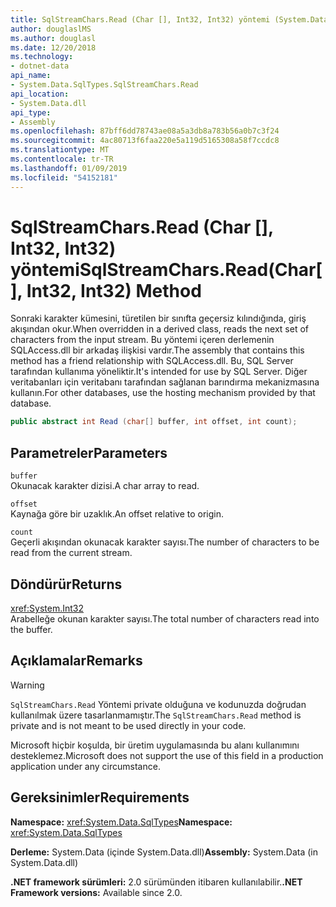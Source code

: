 ```yaml
---
title: SqlStreamChars.Read (Char [], Int32, Int32) yöntemi (System.Data.SqlTypes)
author: douglaslMS
ms.author: douglasl
ms.date: 12/20/2018
ms.technology:
- dotnet-data
api_name:
- System.Data.SqlTypes.SqlStreamChars.Read
api_location:
- System.Data.dll
api_type:
- Assembly
ms.openlocfilehash: 87bff6dd78743ae08a5a3db8a783b56a0b7c3f24
ms.sourcegitcommit: 4ac80713f6faa220e5a119d5165308a58f7ccdc8
ms.translationtype: MT
ms.contentlocale: tr-TR
ms.lasthandoff: 01/09/2019
ms.locfileid: "54152181"
---
```

# <a name="sqlstreamcharsreadchar-int32-int32-method"></a><span data-ttu-id="7eb7b-102">SqlStreamChars.Read (Char [], Int32, Int32) yöntemi</span><span class="sxs-lookup"><span data-stu-id="7eb7b-102">SqlStreamChars.Read(Char[], Int32, Int32) Method</span></span>

<span data-ttu-id="7eb7b-103">Sonraki karakter kümesini, türetilen bir sınıfta geçersiz kılındığında, giriş akışından okur.</span><span class="sxs-lookup"><span data-stu-id="7eb7b-103">When overridden in a derived class, reads the next set of characters from the input stream.</span></span> <span data-ttu-id="7eb7b-104">Bu yöntemi içeren derlemenin SQLAccess.dll bir arkadaş ilişkisi vardır.</span><span class="sxs-lookup"><span data-stu-id="7eb7b-104">The assembly that contains this method has a friend relationship with SQLAccess.dll.</span></span> <span data-ttu-id="7eb7b-105">Bu, SQL Server tarafından kullanıma yöneliktir.</span><span class="sxs-lookup"><span data-stu-id="7eb7b-105">It's intended for use by SQL Server.</span></span> <span data-ttu-id="7eb7b-106">Diğer veritabanları için veritabanı tarafından sağlanan barındırma mekanizmasına kullanın.</span><span class="sxs-lookup"><span data-stu-id="7eb7b-106">For other databases, use the hosting mechanism provided by that database.</span></span>

```csharp
public abstract int Read (char[] buffer, int offset, int count);
```

## <a name="parameters"></a><span data-ttu-id="7eb7b-107">Parametreler</span><span class="sxs-lookup"><span data-stu-id="7eb7b-107">Parameters</span></span>

`buffer`\
<span data-ttu-id="7eb7b-108">Okunacak karakter dizisi.</span><span class="sxs-lookup"><span data-stu-id="7eb7b-108">A char array to read.</span></span>

`offset`\
<span data-ttu-id="7eb7b-109">Kaynağa göre bir uzaklık.</span><span class="sxs-lookup"><span data-stu-id="7eb7b-109">An offset relative to origin.</span></span>

`count`\
<span data-ttu-id="7eb7b-110">Geçerli akışından okunacak karakter sayısı.</span><span class="sxs-lookup"><span data-stu-id="7eb7b-110">The number of characters to be read from the current stream.</span></span>

## <a name="returns"></a><span data-ttu-id="7eb7b-111">Döndürür</span><span class="sxs-lookup"><span data-stu-id="7eb7b-111">Returns</span></span>

<xref:System.Int32>\
<span data-ttu-id="7eb7b-112">Arabelleğe okunan karakter sayısı.</span><span class="sxs-lookup"><span data-stu-id="7eb7b-112">The total number of characters read into the buffer.</span></span>

## <a name="remarks"></a><span data-ttu-id="7eb7b-113">Açıklamalar</span><span class="sxs-lookup"><span data-stu-id="7eb7b-113">Remarks</span></span>

> [!WARNING]
> <span data-ttu-id="7eb7b-114">`SqlStreamChars.Read` Yöntemi private olduğuna ve kodunuzda doğrudan kullanılmak üzere tasarlanmamıştır.</span><span class="sxs-lookup"><span data-stu-id="7eb7b-114">The `SqlStreamChars.Read` method is private and is not meant to be used directly in your code.</span></span>
>
> <span data-ttu-id="7eb7b-115">Microsoft hiçbir koşulda, bir üretim uygulamasında bu alanı kullanımını desteklemez.</span><span class="sxs-lookup"><span data-stu-id="7eb7b-115">Microsoft does not support the use of this field in a production application under any circumstance.</span></span>

## <a name="requirements"></a><span data-ttu-id="7eb7b-116">Gereksinimler</span><span class="sxs-lookup"><span data-stu-id="7eb7b-116">Requirements</span></span>

<span data-ttu-id="7eb7b-117">**Namespace:** <xref:System.Data.SqlTypes></span><span class="sxs-lookup"><span data-stu-id="7eb7b-117">**Namespace:** <xref:System.Data.SqlTypes></span></span>

<span data-ttu-id="7eb7b-118">**Derleme:** System.Data (içinde System.Data.dll)</span><span class="sxs-lookup"><span data-stu-id="7eb7b-118">**Assembly:** System.Data (in System.Data.dll)</span></span>

<span data-ttu-id="7eb7b-119">**.NET framework sürümleri:** 2.0 sürümünden itibaren kullanılabilir.</span><span class="sxs-lookup"><span data-stu-id="7eb7b-119">**.NET Framework versions:** Available since 2.0.</span></span>